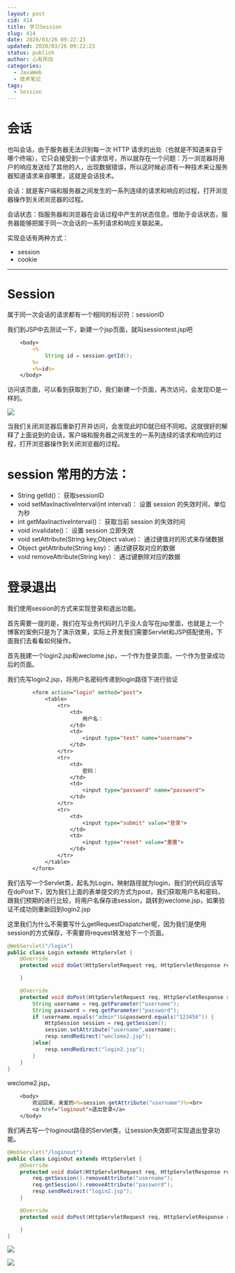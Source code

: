 ```yaml
---
layout: post
cid: 414
title: 学习Session
slug: 414
date: 2020/03/26 09:22:23
updated: 2020/03/26 09:22:23
status: publish
author: 心有所向
categories: 
  - JavaWeb
  - 技术笔记
tags: 
  - Session
---
```



# 会话

也叫会话，由于服务器⽆法识别每⼀次 HTTP 请求的出处（也就是不知道来自于哪个终端），它只会接受到⼀个请求信号，所以就存在⼀个问题：万一浏览器将用户的响应发送给了其他的⼈，出现数据错误，所以这时候必须有⼀种技术来让服务器知道请求来自哪里，这就是会话技术。

会话：就是客户端和服务器之间发⽣的⼀系列连续的请求和响应的过程，打开浏览器操作到关闭浏览器的过程。

会话状态：指服务器和浏览器在会话过程中产生的状态信息，借助于会话状态，服务器能够把属于同⼀次会话的⼀系列请求和响应关联起来。

实现会话有两种方式：

- session
- cookie

---

# Session

属于同⼀次会话的请求都有⼀个相同的标识符：sessionID

我们到JSP中去测试一下，新建一个jsp页面，就叫sessiontest.jsp吧

```jsp
    <body>
        <%
            String id = session.getId();
        %>
        <%=id%>
    </body>
```

访问该页面，可以看到获取到了ID，我们新建一个页面，再次访问，会发现ID是一样的。

![](https://cdn.xn2001.com/2020/03/25/20200325170140.png)



当我们关闭浏览器后重新打开并访问，会发现此时ID就已经不同啦。这就很好的解释了上面说到的会话，客户端和服务器之间发⽣的⼀系列连续的请求和响应的过程，打开浏览器操作到关闭浏览器的过程。

# session 常用的方法：

- String  getId()： 获取sessionID
- void  setMaxInactiveInterval(int interval)： 设置 session 的失效时间，单位为秒
- int  getMaxInactiveInterval()： 获取当前 session 的失效时间
- void  invalidate()： 设置 session ⽴即失效
- void  setAttribute(String key,Object value)： 通过键值对的形式来存储数据
- Object  getAttribute(String key)： 通过键获取对应的数据
- void  removeAttribute(String key)： 通过键删除对应的数据



# 登录退出

我们使用session的方式来实现登录和退出功能。

首先需要一提的是，我们在写业务代码时几乎没人会写在jsp里面，也就是上一个博客的案例只是为了演示效果，实际上开发我们需要Servlet和JSP搭配使用，下面我们去看看如何操作。

首先我建一个login2.jsp和weclome.jsp，一个作为登录页面，一个作为登录成功后的页面。



我们先写login2.jsp，将用户名密码传递到login路径下进行验证

```jsp
        <form action="login" method="post">
            <table>
                <tr>
                    <td>
                        用户名：
                    </td>
                    <td>
                        <input type="text" name="username">
                    </td>
                </tr>
                <tr>
                    <td>
                        密码：
                    </td>
                    <td>
                        <input type="password" name="password">
                    </td>
                </tr>
                <tr>
                    <td>
                        <input type="submit" value="登录">
                    </td>
                    <td>
                        <input type="reset" value="重置">
                    </td>
                </tr>
            </table>
        </form>
```



我们去写一个Servlet类，起名为Login，映射路径就为login，我们的代码应该写在doPost下，因为我们上面的表单提交的方式为post，我们获取用户名和密码，跟我们预期的进行比较，将用户名保存进session，跳转到weclome.jsp，如果验证不成功则重新回到login2.jsp

这里我们为什么不需要写什么getRequestDispatcher呢，因为我们是使用session的方式保存，不需要将request转发给下一个页面。

```java
@WebServlet("/login")
public class Login extends HttpServlet {
    @Override
    protected void doGet(HttpServletRequest req, HttpServletResponse resp) throws ServletException, IOException {

    }

    @Override
    protected void doPost(HttpServletRequest req, HttpServletResponse resp) throws ServletException, IOException {
        String username = req.getParameter("username");
        String password = req.getParameter("password");
        if (username.equals("admin")&&password.equals("123456")) {
            HttpSession session = req.getSession();
            session.setAttribute("username",username);
            resp.sendRedirect("weclome2.jsp");
        }else{
            resp.sendRedirect("login2.jsp");
        }
    }
}
```



weclome2.jsp，

```jsp
    <body>
        欢迎回来，亲爱的<%=session.getAttribute("username")%><br>
        <a href="loginout">退出登录</a>
    </body>
```



我们再去写一个loginout路径的Servlet类，让session失效即可实现退出登录功能。

```java
@WebServlet("/loginout")
public class LoginOut extends HttpServlet {
    @Override
    protected void doGet(HttpServletRequest req, HttpServletResponse resp) throws ServletException, IOException {
        req.getSession().removeAttribute("username");
        req.getSession().removeAttribute("password");
        resp.sendRedirect("login2.jsp");
    }

    @Override
    protected void doPost(HttpServletRequest req, HttpServletResponse resp) throws ServletException, IOException {

    }
}
```



![](https://cdn.xn2001.com/2020/03/26/20200326090055.png)

![](https://cdn.xn2001.com/2020/03/26/20200326090141.png)